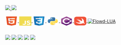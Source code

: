 
<div>
    <a href="https://github.com/flowdgodx">
    <img height="180em" src="https://github-readme-stats.vercel.app/api?username=flowdgodx&show_icons=true&theme=github_dark&include_all_commits=true&count_private=true"/>
	<img height="180em" src="https://github-readme-stats.vercel.app/api/top-langs/?username=flowdgodx&layout=compact&langs_count=7&theme=github_dark"/>
</div>
  
<div style="display: inline_block"><br>
<img align="center" alt="Flowd-HTML" height="30" width="40" src="https://raw.githubusercontent.com/devicons/devicon/master/icons/html5/html5-original.svg">
	<img align="center" alt="Flowd-Js" height="30" width="40" src="https://raw.githubusercontent.com/devicons/devicon/master/icons/javascript/javascript-plain.svg">
	<img align="center" alt="Flowd-CSS" height="30" width="40" src="https://raw.githubusercontent.com/devicons/devicon/master/icons/css3/css3-original.svg">
	<img align="center" alt="Flowd-PYTHON" height="30" width="40" src="https://raw.githubusercontent.com/devicons/devicon/master/icons/python/python-original.svg">
	<img align="center" alt="Flowd-C#" height="30" width="40" src="https://raw.githubusercontent.com/devicons/devicon/master/icons/csharp/csharp-original.svg">
	<img align="center" alt="Flowd-swift" height="30" width="40" src="https://raw.githubusercontent.com/devicons/devicon/master/icons/swift/swift-original.svg">
	<img align="center" alt="Flowd-LUA" height="30" width="40" src="https://cdn.jsdelivr.net/gh/devicons/devicon/icons/lua/lua-plain-wordmark.svg">
</div>
  
##
  
<div>
	<a href="https://www.youtube.com/@flowdscripts" target="_blank"><img src="https://img.shields.io/badge/YouTube-FF0000?style=for-the-badge&logo=youtube&logoColor=white"></a>
	<a href="https://discord.gg/gb4Z36fGX2" target="_blank"><img src="https://img.shields.io/badge/Discord-7289DA?style=for-the-badge&logo=discord&logoColor=white"></a>
	<a href="https://steamcommunity.com/id/flowdgodx" target="_blank"><img src="https://img.shields.io/badge/Steam-1B2838?style=for-the-badge&logo=steam&logoColor=white"></a>
	<a href="https://paypal.me/flowdx?country.x=PT&locale.x=pt_PT" target="_blank"><img src="https://img.shields.io/badge/PayPal-0070BA?style=for-the-badge&logo=paypal&logoColor=white"></a>
	<a href="https://flowd.tebex.io" target="_blank"><img src="https://img.shields.io/badge/Tebex-184494?style=for-the-badge&logo=tebex&logoColor=white"></a>
</div>
